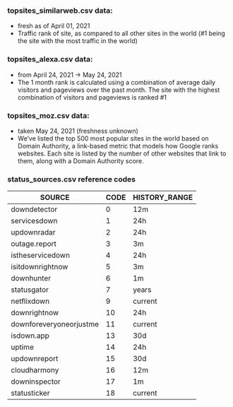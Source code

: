 ### topsites_similarweb.csv data: 
 - fresh as of April 01, 2021
 - Traffic rank of site, as compared to all other sites in the world (#1 being the site with the most traffic in the world)

### topsites_alexa.csv data:
 - from April 24, 2021 -> May 24, 2021
 - The 1 month rank is calculated using a combination of average daily visitors and pageviews over the past month. The site with the highest combination of visitors and pageviews is ranked #1
 
### topsites_moz.csv data:
 - taken May 24, 2021 (freshness unknown)
 - We’ve listed the top 500 most popular sites in the world based on Domain Authority, a link-based metric that models how Google ranks websites. Each site is listed by the number of other websites that link to them, along with a Domain Authority score.

### status_sources.csv reference codes

| SOURCE                  |CODE|HISTORY_RANGE|
|-------------------------|----|-------------|
| downdetector            | 0  | 12m         |
| servicesdown            | 1  | 24h         |
| updownradar             | 2  | 24h         |
| outage.report           | 3  | 3m          |
| istheservicedown        | 4  | 24h         |
| isitdownrightnow        | 5  | 3m          |
| downhunter              | 6  | 1m          |
| statusgator             | 7  | years       |
| netflixdown             | 9  | current     |
| downrightnow            | 10 | 24h         |
| downforeveryoneorjustme | 11 | current     |
| isdown.app              | 13 | 30d         |
| uptime                  | 14 | 24h         |
| updownreport            | 15 | 30d         |
| cloudharmony            | 16 | 12m         |
| downinspector           | 17 | 1m          |
| statusticker            | 18 | current     |


